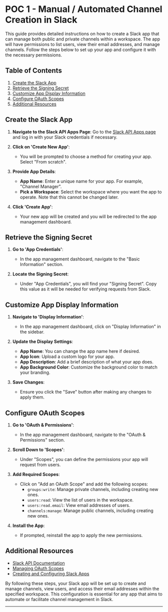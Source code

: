 # POC 1 - Manual / Automated Channel Creation in Slack

This guide provides detailed instructions on how to create a Slack app that can manage both public and private channels within a workspace. The app will have permissions to list users, view their email addresses, and manage channels. Follow the steps below to set up your app and configure it with the necessary permissions.

## Table of Contents

1. [Create the Slack App](#create-the-slack-app)
2. [Retrieve the Signing Secret](#retrieve-the-signing-secret)
3. [Customize App Display Information](#customize-app-display-information)
4. [Configure OAuth Scopes](#configure-oauth-scopes)
5. [Additional Resources](#additional-resources)

## Create the Slack App

1. **Navigate to the Slack API Apps Page**:
   Go to the [Slack API Apps page](https://api.slack.com/apps) and log in with your Slack credentials if necessary.

2. **Click on 'Create New App'**:
   - You will be prompted to choose a method for creating your app. Select "From scratch".
   
3. **Provide App Details**:
   - **App Name**: Enter a unique name for your app. For example, "Channel Manager".
   - **Pick a Workspace**: Select the workspace where you want the app to operate. Note that this cannot be changed later.

4. **Click 'Create App'**:
   - Your new app will be created and you will be redirected to the app management dashboard.

## Retrieve the Signing Secret

1. **Go to 'App Credentials'**:
   - In the app management dashboard, navigate to the "Basic Information" section.
   
2. **Locate the Signing Secret**:
   - Under "App Credentials", you will find your "Signing Secret". Copy this value as it will be needed for verifying requests from Slack.

## Customize App Display Information

1. **Navigate to 'Display Information'**:
   - In the app management dashboard, click on "Display Information" in the sidebar.

2. **Update the Display Settings**:
   - **App Name**: You can change the app name here if desired.
   - **App Icon**: Upload a custom logo for your app.
   - **App Description**: Add a brief description of what your app does.
   - **App Background Color**: Customize the background color to match your branding.

3. **Save Changes**:
   - Ensure you click the "Save" button after making any changes to apply them.

## Configure OAuth Scopes

1. **Go to 'OAuth & Permissions'**:
   - In the app management dashboard, navigate to the "OAuth & Permissions" section.

2. **Scroll Down to 'Scopes'**:
   - Under "Scopes", you can define the permissions your app will request from users.

3. **Add Required Scopes**:
   - Click on "Add an OAuth Scope" and add the following scopes:
     - `groups:write`: Manage private channels, including creating new ones.
     - `users:read`: View the list of users in the workspace.
     - `users:read.email`: View email addresses of users.
     - `channels:manage`: Manage public channels, including creating new ones.

4. **Install the App**:
   - If prompted, reinstall the app to apply the new permissions.

## Additional Resources

- [Slack API Documentation](https://api.slack.com/)
- [Managing OAuth Scopes](https://api.slack.com/authentication/oauth-v2)
- [Creating and Configuring Slack Apps](https://api.slack.com/start)

By following these steps, your Slack app will be set up to create and manage channels, view users, and access their email addresses within the specified workspace. This configuration is essential for any app that aims to automate or facilitate channel management in Slack.

---
